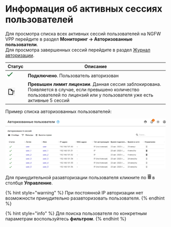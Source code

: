 # Информация об активных сессиях пользователей

Для просмотра списка всех активных сессий пользователей на NGFW VPP перейдите в раздел **Мониторинг -> Авторизованные пользователи**.\
Для просмотра завершенных сессий перейдите в раздел [Журнал авторизации](broken-reference).

<table><thead><tr><th width="50">Статус</th><th>Описание</th></tr></thead><tbody><tr><td><img src="../../.gitbook/assets/icon-autho-user.png" alt=""></td><td><strong>Подключено</strong>. Пользователь авторизован</td></tr><tr><td><img src="../../.gitbook/assets/icon-autho-user2.png" alt=""></td><td><strong>Превышен лимит лицензии</strong>. Данная сессия заблокирована. Появляется в случае, если превышено количество пользователей по лицензий или у пользователя уже есть активные 5 сессий</td></tr></tbody></table>

Пример списка авторизованных пользователей:

![](../../.gitbook/assets/authorization-info1.png)

Для принудительной разавторизации пользователя кликните по ![](../../.gitbook/assets/icon-deauth-user.png) в столбце **Управление**.

{% hint style="warning" %}
При постоянной IP авторизации нет возможности принудительно разавторизовать пользователя.
{% endhint %}

{% hint style="info" %}
Для поиска пользователя по конкретным параметрам воспользуйтесь **фильтром**.
{% endhint %}
